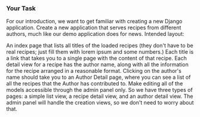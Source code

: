 ### Your Task
For our introduction, we want to get familiar with creating a new Django application. Create a new application that serves recipes from different authors, much like our demo application does for news. Intended layout:

An index page that lists all titles of the loaded recipes (they don't have to be real recipes; just fill them with lorem ipsum and some numbers.)
Each title is a link that takes you to a single page with the content of that recipe.
Each detail view for a recipe has the author name, along with all the information for the recipe arranged in a reasonable format.
Clicking on the author's name should take you to an Author Detail page, where you can see a list of all the recipes that the Author has contributed to.
Make editing all of the models accessible through the admin panel only.
So we have three types of pages: a simple list view, a recipe detail view, and an author detail view. The admin panel will handle the creation views, so we don't need to worry about that.